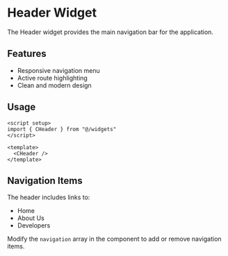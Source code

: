 # Header Widget

The Header widget provides the main navigation bar for the application.

## Features

- Responsive navigation menu
- Active route highlighting
- Clean and modern design

## Usage

```vue
<script setup>
import { CHeader } from "@/widgets"
</script>

<template>
  <CHeader />
</template>
```

## Navigation Items

The header includes links to:

- Home
- About Us
- Developers

Modify the `navigation` array in the component to add or remove navigation items.
